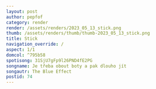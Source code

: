 ```yaml
---
layout: post
author: pepfof
category: render
render: /assets/renders/2023_05_13_stick.png
thumb: /assets/renders/thumb/thumb-2023_05_13_stick.png
title: Stick
navigation_override: /
aspect: 1/1
domcol: ^795b58
spotisong: 31SjU7gFp9l26PND4fE2PG
songname: Je třeba obout boty a pak dlouho jít
songautr: The Blue Effect
postid: 74
---
```


<!--USER BEGIN 1-->

<!--USER END 1-->

<!--more-->
<!--USER BEGIN 2-->

<!--USER END 2-->

